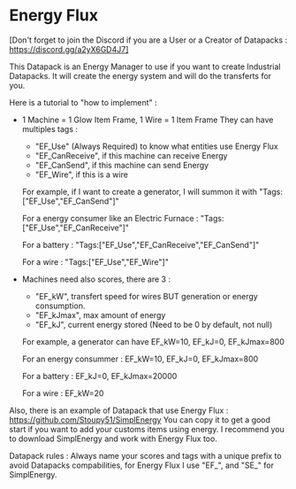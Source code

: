 # Energy Flux
[Don't forget to join the Discord if you are a User or a Creator of Datapacks : https://discord.gg/a2yX6GD4J7]

This Datapack is an Energy Manager to use if you want to create Industrial Datapacks.
It will create the energy system and will do the transferts for you.

Here is a tutorial to "how to implement" :
- 1 Machine = 1 Glow Item Frame, 1 Wire = 1 Item Frame
  They can have multiples tags :
  - "EF_Use" (Always Required) to know what entities use Energy Flux
  - "EF_CanReceive", if this machine can receive Energy
  - "EF_CanSend", if this machine can send Energy
  - "EF_Wire", if this is a wire
 
  For example, if I want to create a generator, I will summon it with "Tags:["EF_Use","EF_CanSend"]"
 
  For a energy consumer like an Electric Furnace : "Tags:["EF_Use","EF_CanReceive"]"
 
  For a battery : "Tags:["EF_Use","EF_CanReceive","EF_CanSend"]"
 
  For a wire : "Tags:["EF_Use","EF_Wire"]"
- Machines need also scores, there are 3 :
  - "EF_kW", transfert speed for wires BUT generation or energy consumption.
  - "EF_kJmax", max amount of energy
  - "EF_kJ", current energy stored (Need to be 0 by default, not null)
 
  For example, a generator can have EF_kW=10, EF_kJ=0, EF_kJmax=800
 
  For an energy consummer : EF_kW=10, EF_kJ=0, EF_kJmax=800
 
  For a battery : EF_kJ=0, EF_kJmax=20000
 
  For a wire : EF_kW=20


Also, there is an example of Datapack that use Energy Flux : https://github.com/Stoupy51/SimplEnergy
You can copy it to get a good start if you want to add your customs items using energy.
I recommend you to download SimplEnergy and work with Energy Flux too.

Datapack rules :
Always name your scores and tags with a unique prefix to avoid Datapacks compabilities,
for Energy Flux I use "EF_", and "SE_" for SimplEnergy.

